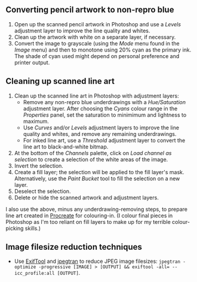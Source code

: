 <!---
  # This file is distributed under the Creative Commons Attribution 4.0
  # International License. To view a copy of this license, please visit
  # <http://creativecommons.org/licenses/by/4.0/>.

  collections: 'notes'
  description: Read Damien Dart's notes on Adobe Photoshop.
  title: Photoshop Notes
  twigTemplate: .templates/base-note.html.twig
--->

Converting pencil artwork to non-repro blue
-------------------------------------------

  1. Open up the scanned pencil artwork in Photoshop and use a _Levels_
     adjustment layer to improve the line quality and whites.
  2. Clean up the artwork with white on a separate layer, if necessary.
  3. Convert the image to grayscale (using the _Mode_ menu found in the
     _Image_ menu) and then to monotone using 20% cyan as the primary
     ink. The shade of cyan used might depend on personal preference
     and printer output.


Cleaning up scanned line art
----------------------------

  1. Clean up the scanned line art in Photoshop with adjustment layers:
     -  Remove any non-repro blue underdrawings with a _Hue/Saturation_
        adjustment layer. After choosing the _Cyans_ colour range in the
        _Properties_ panel, set the saturation to minimimum and
        lightness to maximum.
     -  Use _Curves_ and/or _Levels_ adjustment layers to improve the
        line quality and whites, and remove any remaining underdrawings.
     -  For inked line art, use a _Threshold_ adjustment layer to
        convert the line art to black-and-white bitmap.
  2. At the bottom of the _Channels_ palette, click on _Load channel as
     selection_ to create a selection of the white areas of the image.
  3. Invert the selection.
  4. Create a fill layer; the selection will be applied to the fill
     layer's mask. Alternatively, use the _Paint Bucket_ tool to fill
     the selection on a new layer.
  5. Deselect the selection.
  6. Delete or hide the scanned artwork and adjustment layers.

I also use the above, minus any underdrawing-removing steps, to prepare
line art created in [Procreate][1] for colouring-in. (I colour final
pieces in Photoshop as I'm too reliant on fill layers to make up for my
terrible colour-picking skills.)

[1]: <https://www.robotinaponcho.net/notes/procreate>


Image filesize reduction techniques
-----------------------------------

  - Use [ExifTool][2] and [jpegtran][3] to reduce JPEG image filesizes:
    `jpegtran -optimize -progressive [IMAGE] > [OUTPUT] &&
    exiftool -all= --icc_profile:all [OUTPUT]`.

[2]: <https://exiftool.org>
[3]: <https://jpegclub.org/jpegtran/>
